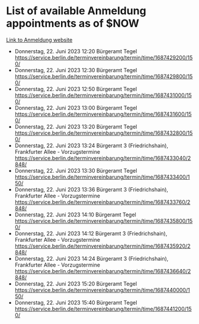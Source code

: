 # List of available Anmeldung appointments as of $NOW
[Link to Anmeldung website](https://service.berlin.de/terminvereinbarung/termin/tag.php?termin=1&anliegen[]=120686&dienstleisterlist=122210,122217,327316,122219,327312,122227,327314,122231,327346,122243,327348,122254,122252,329742,122260,329745,122262,329748,122271,327278,122273,327274,122277,327276,330436,122280,327294,122282,327290,122284,327292,122291,327270,122285,327266,122286,327264,122296,327268,150230,329760,122297,327286,122294,327284,122312,329763,122314,329775,122304,327330,122311,327334,122309,327332,317869,122281,327352,122279,329772,122283,122276,327324,122274,327326,122267,329766,122246,327318,122251,327320,122257,327322,122208,327298,122226,327300&herkunft=http%3A%2F%2Fservice.berlin.de%2Fdienstleistung%2F120686%2F)
- Donnerstag, 22. Juni 2023 12:20 Bürgeramt Tegel https://service.berlin.de/terminvereinbarung/termin/time/1687429200/150/
- Donnerstag, 22. Juni 2023 12:30 Bürgeramt Tegel https://service.berlin.de/terminvereinbarung/termin/time/1687429800/150/
- Donnerstag, 22. Juni 2023 12:50 Bürgeramt Tegel https://service.berlin.de/terminvereinbarung/termin/time/1687431000/150/
- Donnerstag, 22. Juni 2023 13:00 Bürgeramt Tegel https://service.berlin.de/terminvereinbarung/termin/time/1687431600/150/
- Donnerstag, 22. Juni 2023 13:20 Bürgeramt Tegel https://service.berlin.de/terminvereinbarung/termin/time/1687432800/150/
- Donnerstag, 22. Juni 2023 13:24 Bürgeramt 3 (Friedrichshain), Frankfurter Allee - Vorzugstermine https://service.berlin.de/terminvereinbarung/termin/time/1687433040/2848/
- Donnerstag, 22. Juni 2023 13:30 Bürgeramt Tegel https://service.berlin.de/terminvereinbarung/termin/time/1687433400/150/
- Donnerstag, 22. Juni 2023 13:36 Bürgeramt 3 (Friedrichshain), Frankfurter Allee - Vorzugstermine https://service.berlin.de/terminvereinbarung/termin/time/1687433760/2848/
- Donnerstag, 22. Juni 2023 14:10 Bürgeramt Tegel https://service.berlin.de/terminvereinbarung/termin/time/1687435800/150/
- Donnerstag, 22. Juni 2023 14:12 Bürgeramt 3 (Friedrichshain), Frankfurter Allee - Vorzugstermine https://service.berlin.de/terminvereinbarung/termin/time/1687435920/2848/
- Donnerstag, 22. Juni 2023 14:24 Bürgeramt 3 (Friedrichshain), Frankfurter Allee - Vorzugstermine https://service.berlin.de/terminvereinbarung/termin/time/1687436640/2848/
- Donnerstag, 22. Juni 2023 15:20 Bürgeramt Tegel https://service.berlin.de/terminvereinbarung/termin/time/1687440000/150/
- Donnerstag, 22. Juni 2023 15:40 Bürgeramt Tegel https://service.berlin.de/terminvereinbarung/termin/time/1687441200/150/
